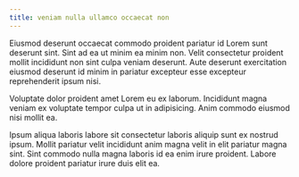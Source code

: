 ```yaml
---
title: veniam nulla ullamco occaecat non
---
```


Eiusmod deserunt occaecat commodo proident pariatur id Lorem sunt deserunt sint. Sint ad ea ut minim ea minim non. Velit consectetur proident mollit incididunt non sint culpa veniam deserunt. Aute deserunt exercitation eiusmod deserunt id minim in pariatur excepteur esse excepteur reprehenderit ipsum nisi.

Voluptate dolor proident amet Lorem eu ex laborum. Incididunt magna veniam ex voluptate tempor culpa ut in adipisicing. Anim commodo eiusmod nisi mollit ea.

Ipsum aliqua laboris labore sit consectetur laboris aliquip sunt ex nostrud ipsum. Mollit pariatur velit incididunt anim magna velit in elit pariatur magna sint. Sint commodo nulla magna laboris id ea enim irure proident. Labore dolore proident pariatur irure duis elit ea.